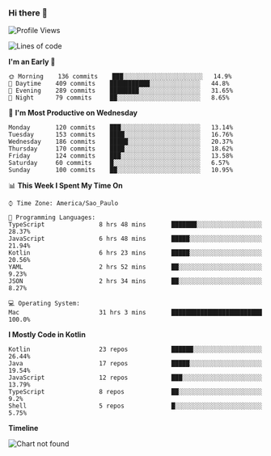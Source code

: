 ### Hi there 👋

<!--
**fernandonogueira/fernandonogueira** is a ✨ _special_ ✨ repository because its `README.md` (this file) appears on your GitHub profile.

Here are some ideas to get you started:

- 🔭 I’m currently working on ...
- 🌱 I’m currently learning ...
- 👯 I’m looking to collaborate on ...
- 🤔 I’m looking for help with ...
- 💬 Ask me about ...
- 📫 How to reach me: ...
- 😄 Pronouns: ...
- ⚡ Fun fact: ...
-->

<!--START_SECTION:waka-->
![Profile Views](http://img.shields.io/badge/Profile%20Views-3-blue)

![Lines of code](https://img.shields.io/badge/From%20Hello%20World%20I%27ve%20Written-4.6%20million%20lines%20of%20code-blue)

**I'm an Early 🐤** 

```text
🌞 Morning    136 commits    ███░░░░░░░░░░░░░░░░░░░░░░   14.9% 
🌆 Daytime    409 commits    ███████████░░░░░░░░░░░░░░   44.8% 
🌃 Evening    289 commits    ████████░░░░░░░░░░░░░░░░░   31.65% 
🌙 Night      79 commits     ██░░░░░░░░░░░░░░░░░░░░░░░   8.65%

```
📅 **I'm Most Productive on Wednesday** 

```text
Monday       120 commits    ███░░░░░░░░░░░░░░░░░░░░░░   13.14% 
Tuesday      153 commits    ████░░░░░░░░░░░░░░░░░░░░░   16.76% 
Wednesday    186 commits    █████░░░░░░░░░░░░░░░░░░░░   20.37% 
Thursday     170 commits    ████░░░░░░░░░░░░░░░░░░░░░   18.62% 
Friday       124 commits    ███░░░░░░░░░░░░░░░░░░░░░░   13.58% 
Saturday     60 commits     █░░░░░░░░░░░░░░░░░░░░░░░░   6.57% 
Sunday       100 commits    ██░░░░░░░░░░░░░░░░░░░░░░░   10.95%

```


📊 **This Week I Spent My Time On** 

```text
⌚︎ Time Zone: America/Sao_Paulo

💬 Programming Languages: 
TypeScript               8 hrs 48 mins       ███████░░░░░░░░░░░░░░░░░░   28.37% 
JavaScript               6 hrs 48 mins       █████░░░░░░░░░░░░░░░░░░░░   21.94% 
Kotlin                   6 hrs 23 mins       █████░░░░░░░░░░░░░░░░░░░░   20.56% 
YAML                     2 hrs 52 mins       ██░░░░░░░░░░░░░░░░░░░░░░░   9.23% 
JSON                     2 hrs 34 mins       ██░░░░░░░░░░░░░░░░░░░░░░░   8.27%

💻 Operating System: 
Mac                      31 hrs 3 mins       █████████████████████████   100.0%

```

**I Mostly Code in Kotlin** 

```text
Kotlin                   23 repos            ██████░░░░░░░░░░░░░░░░░░░   26.44% 
Java                     17 repos            █████░░░░░░░░░░░░░░░░░░░░   19.54% 
JavaScript               12 repos            ███░░░░░░░░░░░░░░░░░░░░░░   13.79% 
TypeScript               8 repos             ██░░░░░░░░░░░░░░░░░░░░░░░   9.2% 
Shell                    5 repos             █░░░░░░░░░░░░░░░░░░░░░░░░   5.75%

```


**Timeline**

![Chart not found](https://github.com/fernandonogueira/fernandonogueira/blob/master/charts/bar_graph.png) 


<!--END_SECTION:waka-->
